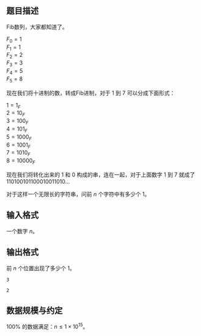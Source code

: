 ## 题目描述

Fib数列，大家都知道了。

$F_0 = 1$  
$F_1 = 1$  
$F_2 = 2$  
$F_3 = 3$  
$F_4 = 5$  
$F_5 = 8$

现在我们将十进制的数，转成Fib进制，对于 $1$ 到 $7$ 可以分成下面形式：

$1 = 1_F$  
$2 = 10_F$  
$3 = 100_F$  
$4 = 101_F$  
$5 = 1000_F$  
$6 = 1001_F$  
$7 = 1010_F$  
$8 = 10000_F$

现在我们将转化出来的 $1$ 和 $0$ 构成的串，连在一起，对于上面数字 $1$ 到 $7$ 就成了 $\text{110100101100010011010}\dots$

对于这样一个无限长的字符串，问前 $n$ 个字符中有多少个 $1$。

## 输入格式

一个数字 $n$。

## 输出格式

前 $n$ 个位置出现了多少个 $1$。

```input1
3
```

```output1
2
```

## 数据规模与约定

$100\%$ 的数据满足：$n \le 1 \times 10^{15}$。